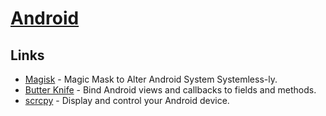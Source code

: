 # [Android](https://www.android.com/)

## Links

- [Magisk](https://github.com/topjohnwu/Magisk#readme) - Magic Mask to Alter Android System Systemless-ly.
- [Butter Knife](https://github.com/JakeWharton/butterknife) - Bind Android views and callbacks to fields and methods.
- [scrcpy](https://github.com/Genymobile/scrcpy) - Display and control your Android device.
